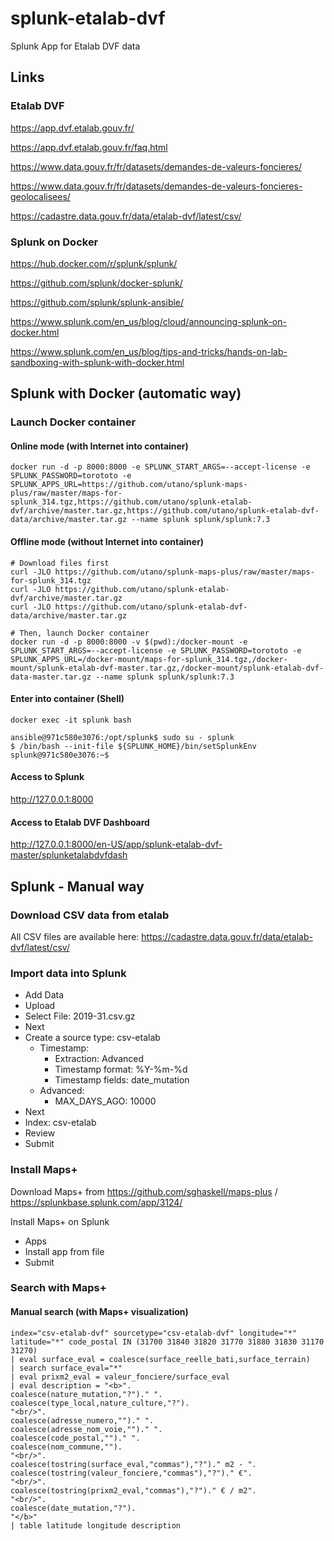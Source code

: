 # splunk-etalab-dvf

Splunk App for Etalab DVF data

## Links
### Etalab DVF

https://app.dvf.etalab.gouv.fr/

https://app.dvf.etalab.gouv.fr/faq.html

https://www.data.gouv.fr/fr/datasets/demandes-de-valeurs-foncieres/

https://www.data.gouv.fr/fr/datasets/demandes-de-valeurs-foncieres-geolocalisees/

https://cadastre.data.gouv.fr/data/etalab-dvf/latest/csv/

### Splunk on Docker
https://hub.docker.com/r/splunk/splunk/

https://github.com/splunk/docker-splunk/

https://github.com/splunk/splunk-ansible/

https://www.splunk.com/en_us/blog/cloud/announcing-splunk-on-docker.html

https://www.splunk.com/en_us/blog/tips-and-tricks/hands-on-lab-sandboxing-with-splunk-with-docker.html

## Splunk with Docker (automatic way)
### Launch Docker container
#### Online mode (with Internet into container)
```
docker run -d -p 8000:8000 -e SPLUNK_START_ARGS=--accept-license -e SPLUNK_PASSWORD=torototo -e SPLUNK_APPS_URL=https://github.com/utano/splunk-maps-plus/raw/master/maps-for-splunk_314.tgz,https://github.com/utano/splunk-etalab-dvf/archive/master.tar.gz,https://github.com/utano/splunk-etalab-dvf-data/archive/master.tar.gz --name splunk splunk/splunk:7.3
```

#### Offline mode (without Internet into container)
```
# Download files first
curl -JLO https://github.com/utano/splunk-maps-plus/raw/master/maps-for-splunk_314.tgz
curl -JLO https://github.com/utano/splunk-etalab-dvf/archive/master.tar.gz
curl -JLO https://github.com/utano/splunk-etalab-dvf-data/archive/master.tar.gz

# Then, launch Docker container
docker run -d -p 8000:8000 -v $(pwd):/docker-mount -e SPLUNK_START_ARGS=--accept-license -e SPLUNK_PASSWORD=torototo -e SPLUNK_APPS_URL=/docker-mount/maps-for-splunk_314.tgz,/docker-mount/splunk-etalab-dvf-master.tar.gz,/docker-mount/splunk-etalab-dvf-data-master.tar.gz --name splunk splunk/splunk:7.3
```

#### Enter into container (Shell)
```
docker exec -it splunk bash

ansible@971c580e3076:/opt/splunk$ sudo su - splunk
$ /bin/bash --init-file ${SPLUNK_HOME}/bin/setSplunkEnv
splunk@971c580e3076:~$ 
```

#### Access to Splunk

http://127.0.0.1:8000

#### Access to Etalab DVF Dashboard

http://127.0.0.1:8000/en-US/app/splunk-etalab-dvf-master/splunketalabdvfdash


## Splunk - Manual way

### Download CSV data from etalab

All CSV files are available here: https://cadastre.data.gouv.fr/data/etalab-dvf/latest/csv/

### Import data into Splunk

* Add Data
* Upload
* Select File: 2019-31.csv.gz
* Next
* Create a source type: csv-etalab
	* Timestamp:
		* Extraction: Advanced
		* Timestamp format: %Y-%m-%d
		* Timestamp fields: date_mutation
	* Advanced:
		* MAX_DAYS_AGO: 10000	
* Next
* Index: csv-etalab
* Review
* Submit


### Install Maps+

Download Maps+ from https://github.com/sghaskell/maps-plus / https://splunkbase.splunk.com/app/3124/

Install Maps+ on Splunk
* Apps
* Install app from file
* Submit


### Search with Maps+

#### Manual search (with Maps+ visualization)
```
index="csv-etalab-dvf" sourcetype="csv-etalab-dvf" longitude="*" latitude="*" code_postal IN (31700 31840 31820 31770 31880 31830 31170 31270)
| eval surface_eval = coalesce(surface_reelle_bati,surface_terrain) 
| search surface_eval="*"
| eval prixm2_eval = valeur_fonciere/surface_eval
| eval description = "<b>".
coalesce(nature_mutation,"?")." ".
coalesce(type_local,nature_culture,"?").
"<br/>".
coalesce(adresse_numero,"")." ".
coalesce(adresse_nom_voie,"")." ".
coalesce(code_postal,"")." ".
coalesce(nom_commune,"").
"<br/>".
coalesce(tostring(surface_eval,"commas"),"?")." m2 - ".
coalesce(tostring(valeur_fonciere,"commas"),"?")." €".
"<br/>".
coalesce(tostring(prixm2_eval,"commas"),"?")." € / m2".
"<br/>".
coalesce(date_mutation,"?").
"</b>"
| table latitude longitude description
```
